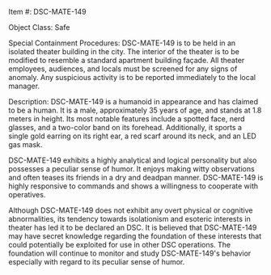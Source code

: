 Item #: DSC-MATE-149

Object Class: Safe

Special Containment Procedures: DSC-MATE-149 is to be held in an isolated theater building in the city. The interior of the theater is to be modified to resemble a standard apartment building façade. All theater employees, audiences, and locals must be screened for any signs of anomaly. Any suspicious activity is to be reported immediately to the local manager.

Description: DSC-MATE-149 is a humanoid in appearance and has claimed to be a human. It is a male, approximately 35 years of age, and stands at 1.8 meters in height. Its most notable features include a spotted face, nerd glasses, and a two-color band on its forehead. Additionally, it sports a single gold earring on its right ear, a red scarf around its neck, and an LED gas mask.

DSC-MATE-149 exhibits a highly analytical and logical personality but also possesses a peculiar sense of humor. It enjoys making witty observations and often teases its friends in a dry and deadpan manner. DSC-MATE-149 is highly responsive to commands and shows a willingness to cooperate with operatives.

Although DSC-MATE-149 does not exhibit any overt physical or cognitive abnormalities, its tendency towards isolationism and esoteric interests in theater has led it to be declared an DSC. It is believed that DSC-MATE-149 may have secret knowledge regarding the foundation of these interests that could potentially be exploited for use in other DSC operations. The foundation will continue to monitor and study DSC-MATE-149's behavior especially with regard to its peculiar sense of humor.